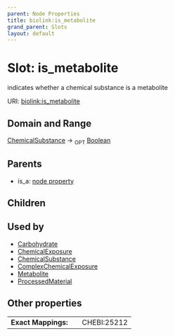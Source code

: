 ```yaml
---
parent: Node Properties
title: biolink:is_metabolite
grand_parent: Slots
layout: default
---
```


# Slot: is_metabolite


indicates whether a chemical substance is a metabolite

URI: [biolink:is_metabolite](https://w3id.org/biolink/vocab/is_metabolite)

## Domain and Range

[ChemicalSubstance](ChemicalSubstance.md) ->  <sub>OPT</sub> [Boolean](types/Boolean.md)

## Parents

 *  is_a: [node property](node_property.md)

## Children


## Used by

 * [Carbohydrate](Carbohydrate.md)
 * [ChemicalExposure](ChemicalExposure.md)
 * [ChemicalSubstance](ChemicalSubstance.md)
 * [ComplexChemicalExposure](ComplexChemicalExposure.md)
 * [Metabolite](Metabolite.md)
 * [ProcessedMaterial](ProcessedMaterial.md)

## Other properties

|  |  |  |
| --- | --- | --- |
| **Exact Mappings:** | | CHEBI:25212 |

